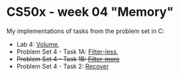 # CS50x - week 04 "Memory"
My implementations of tasks from the problem set in C:
* Lab 4: [Volume](https://cs50.harvard.edu/x/2022/labs/4/),
* Problem Set 4 - Task 1A: [Filter-less](https://cs50.harvard.edu/x/2022/psets/4/filter/less/),
* ~~Problem Set 4 - Task 1B: [Filter-more](https://cs50.harvard.edu/x/2022/psets/4/filter/more/)~~
* Problem Set 4 - Task 2: [Recover](https://cs50.harvard.edu/x/2022/psets/4/recover/)
